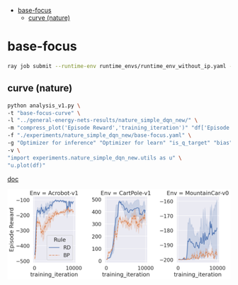 - [base-focus](#base-focus)
  - [curve (nature)](#curve-nature)

<!-- # base

```bash
ray job submit --runtime-env runtime_envs/runtime_env_without_ip.yaml --address $PSSR --  python main.py -c nature_simple_dqn_new/base
```

## mean

```bash
python analysis_v1.py \
-t "base-mean" \
-l "../general-energy-nets-results/nature_simple_dqn_new/" \
-m "df['Episode Reward'].mean()" \
-f "./experiments/nature_simple_dqn_new/base.yaml" \
-g "Optimizer for inference" "Optimizer for learn" "is_q_target" "bias" "Inference rate" "is_norm_obs" "is_norm_rew" "batch_size" "buffer_limit" "gamma" "num_learn_epochs_per_eposide" "interval_update_target_q" "is_detach_target" "MainT" "pc_layer_at" "acf" \
-v \
"df=nature_pre(df)" \
"g=nature_relplot(data=df,x='pc_learning_rate',y='Mean of episode reward',hue='Rule',style='Rule',col='Env',sharey=False).set(xscale='log')" \
"nature_post(g)"
```

[doc](./base-mean.md)

## max

```bash
python analysis_v1.py \
-t "base-max" \
-l "../general-energy-nets-results/nature_simple_dqn_new/" \
-m "df['Episode Reward'].max()" \
-f "./experiments/nature_simple_dqn_new/base.yaml" \
-g "Optimizer for inference" "Optimizer for learn" "is_q_target" "bias" "Inference rate" "is_norm_obs" "is_norm_rew" "batch_size" "buffer_limit" "gamma" "num_learn_epochs_per_eposide" "interval_update_target_q" "is_detach_target" "MainT" "pc_layer_at" "acf" \
-v \
"df=nature_pre(df)" \
"g=nature_relplot(data=df,x='pc_learning_rate',y='Max of episode reward',hue='Rule',style='Rule',col='Env',sharey=False).set(xscale='log')" \
"nature_post(g)"
```

[doc](./base-max.md)

## curve

```bash
python analysis_v1.py \
-t "base-curve" \
-l "../general-energy-nets-results/nature_simple_dqn_new/" \
-m "compress_plot('Episode Reward','training_iteration')" "df['Episode Reward'].mean()" \
-f "./experiments/nature_simple_dqn_new/base.yaml" \
-g "Optimizer for inference" "Optimizer for learn" "is_q_target" "bias" "Inference rate" "is_norm_obs" "is_norm_rew" "batch_size" "buffer_limit" "gamma" "num_learn_epochs_per_eposide" "interval_update_target_q" "is_detach_target" "MainT" "pc_layer_at" "acf" \
-v \
"import experiments.nature_simple_dqn_new.utils as u" \
"u.plot(df)"
```

[doc](./base-curve.md) -->

# base-focus

<!-- 'Optimizer for inference': 'SGD', 'Optimizer for learn': 'SGD', 'is_q_target': False, 'bias': True, 'Inference rate': 0.05, 'is_norm_obs': True, 'is_norm_rew': False, 'batch_size': 60, 'buffer_limit': 50000, 'gamma': 0.98, 'num_learn_epochs_per_eposide': 10, 'interval_update_target_q': 20, 'is_detach_target': True, 'MainT': 32, 'pc_layer_at': 'before_acf', 'acf': 'Sigmoid' -->

```bash
ray job submit --runtime-env runtime_envs/runtime_env_without_ip.yaml --address $PSSR --  python main.py -c nature_simple_dqn_new/base-focus
```

<!-- ## mean

```bash
python analysis_v1.py \
-t "base-focus-mean" \
-l "../general-energy-nets-results/nature_simple_dqn_new/" \
-m "df['Episode Reward'].mean()" \
-f "./experiments/nature_simple_dqn_new/base-focus.yaml" \
-g "Optimizer for inference" "Optimizer for learn" "is_q_target" "bias" "Inference rate" "is_norm_obs" "is_norm_rew" "batch_size" "buffer_limit" "gamma" "num_learn_epochs_per_eposide" "interval_update_target_q" "is_detach_target" "MainT" "pc_layer_at" "acf" \
-v \
"df=nature_pre(df)" \
"g=nature_relplot(data=df,x='pc_learning_rate',y='Mean of episode reward',hue='Rule',style='Rule',col='Env',sharey=False).set(xscale='log')" \
"nature_post(g)"
```

[doc](./base-focus-mean.md)

## max

```bash
python analysis_v1.py \
-t "base-focus-max" \
-l "../general-energy-nets-results/nature_simple_dqn_new/" \
-m "df['Episode Reward'].max()" \
-f "./experiments/nature_simple_dqn_new/base-focus.yaml" \
-g "Optimizer for inference" "Optimizer for learn" "is_q_target" "bias" "Inference rate" "is_norm_obs" "is_norm_rew" "batch_size" "buffer_limit" "gamma" "num_learn_epochs_per_eposide" "interval_update_target_q" "is_detach_target" "MainT" "pc_layer_at" "acf" \
-v \
"df=nature_pre(df)" \
"g=nature_relplot(data=df,x='pc_learning_rate',y='Max of episode reward',hue='Rule',style='Rule',col='Env',sharey=False).set(xscale='log')" \
"nature_post(g)"
```

[doc](./base-focus-max.md) -->

## curve (nature)

```bash
python analysis_v1.py \
-t "base-focus-curve" \
-l "../general-energy-nets-results/nature_simple_dqn_new/" \
-m "compress_plot('Episode Reward','training_iteration')" "df['Episode Reward'].mean()" \
-f "./experiments/nature_simple_dqn_new/base-focus.yaml" \
-g "Optimizer for inference" "Optimizer for learn" "is_q_target" "bias" "Inference rate" "is_norm_obs" "is_norm_rew" "batch_size" "buffer_limit" "gamma" "num_learn_epochs_per_eposide" "interval_update_target_q" "is_detach_target" "MainT" "pc_layer_at" "acf" \
-v \
"import experiments.nature_simple_dqn_new.utils as u" \
"u.plot(df)"
```

[doc](./base-focus-curve.md)

![](./base-focus-curve-SGD_SGD_False_True_0_05_True_False_60_50000_0_98_10_20_True_32_before_acf_Sigmoid.png)

<!-- # base-ffocus

'Inference rate': 0.05, 'MainT': 32

```bash
ray job submit --runtime-env runtime_envs/runtime_env_without_ip.yaml --address $PSSR --  python main.py -c nature_simple_dqn_new/base-ffocus -m T0
``` -->

<!-- ## mean

```bash
python analysis_v1.py \
-t "base-ffocus-mean" \
-l "../general-energy-nets-results/nature_simple_dqn_new/" \
-m "df['Episode Reward'].mean()" \
-f "./experiments/nature_simple_dqn_new/base-ffocus.yaml" \
-g "Optimizer for inference" "Optimizer for learn" "is_q_target" "bias" "Inference rate" "is_norm_obs" "is_norm_rew" "batch_size" "buffer_limit" "gamma" "num_learn_epochs_per_eposide" "interval_update_target_q" "is_detach_target" "MainT" "pc_layer_at" "acf" \
-v \
"df=nature_pre(df)" \
"g=nature_relplot(data=df,x='pc_learning_rate',y='Mean of episode reward',hue='Rule',style='Rule',col='Env',sharey=False).set(xscale='log')" \
"nature_post(g)"
```

[doc](./base-ffocus-mean.md)

## max

```bash
python analysis_v1.py \
-t "base-ffocus-max" \
-l "../general-energy-nets-results/nature_simple_dqn_new/" \
-m "df['Episode Reward'].max()" \
-f "./experiments/nature_simple_dqn_new/base-ffocus.yaml" \
-g "Optimizer for inference" "Optimizer for learn" "is_q_target" "bias" "Inference rate" "is_norm_obs" "is_norm_rew" "batch_size" "buffer_limit" "gamma" "num_learn_epochs_per_eposide" "interval_update_target_q" "is_detach_target" "MainT" "pc_layer_at" "acf" \
-v \
"df=nature_pre(df)" \
"g=nature_relplot(data=df,x='pc_learning_rate',y='Max of episode reward',hue='Rule',style='Rule',col='Env',sharey=False).set(xscale='log')" \
"nature_post(g)"
```

[doc](./base-ffocus-max.md) -->

<!-- ## curve

```bash
python analysis_v1.py \
-t "base-ffocus-curve" \
-l "../general-energy-nets-results/nature_simple_dqn_new/" \
-m "compress_plot('Episode Reward','training_iteration')" "df['Episode Reward'].mean()" \
-f "./experiments/nature_simple_dqn_new/base-ffocus.yaml" \
-g "Optimizer for inference" "Optimizer for learn" "is_q_target" "bias" "Inference rate" "is_norm_obs" "is_norm_rew" "batch_size" "buffer_limit" "gamma" "num_learn_epochs_per_eposide" "interval_update_target_q" "is_detach_target" "MainT" "pc_layer_at" "acf" \
-v \
"import experiments.nature_simple_dqn_new.utils as u" \
"u.plot(df)"
```

[doc](./base-ffocus-curve.md)

## curve-loss

```bash
python analysis_v1.py \
-t "base-ffocus-curve-loss" \
-l "../general-energy-nets-results/nature_simple_dqn_new/" \
-m "compress_plot('Episode Loss','training_iteration')" "df['Episode Reward'].mean()" \
-f "./experiments/nature_simple_dqn_new/base-ffocus.yaml" \
-g "Optimizer for inference" "Optimizer for learn" "is_q_target" "bias" "Inference rate" "is_norm_obs" "is_norm_rew" "batch_size" "buffer_limit" "gamma" "num_learn_epochs_per_eposide" "interval_update_target_q" "is_detach_target" "MainT" "pc_layer_at" "acf" \
-v \
"import experiments.nature_simple_dqn_new.utils as u" \
"u.plot(df,plot="Loss")"
```

[doc](./base-ffocus-curve-loss.md) -->
